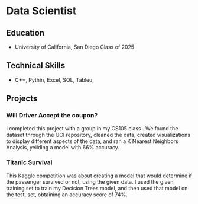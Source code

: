 # Data Scientist

## Education
- University of California, San Diego Class of 2025

## Technical Skills
- C++, Pythin, Excel, SQL, Tableu,

## Projects
  
### Will Driver Accept the coupon?
  I completed this project with a group in my CS105 class . We found the dataset through the UCI repository, cleaned the data, created visualizations to display different aspects of the data, and ran a K Nearest Neighbors Analysis, yeilding a model with 66% accuracy.
  
### Titanic Survival
  This Kaggle competition was about creating a model that would determine if the passenger survived or not, using the given data. I used the given training set to train my Decision Trees model, and then used that model on the test, set, obtaining an accuracy score of 74%.
